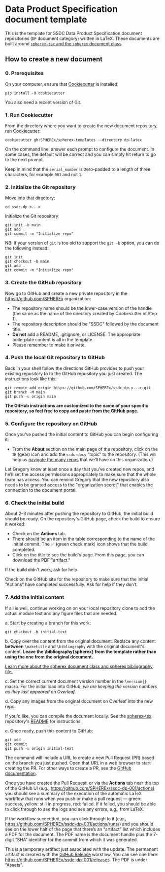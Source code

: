# Data Product Specification document template

This is the template for SSDC Data Product Specification document repositories (`DP` document category) written in LaTeX.
These documents are built around [`spherex-tex` and the `spherex` document class](https://github.com/SPHEREx/spherex-tex).

## How to create a new document

### 0. Prerequisites

On your computer, ensure that [Cookiecutter](https://cookiecutter.readthedocs.io/en/latest/) is installed:

```shell
pip install -U cookiecutter
```

You also need a recent version of Git.

### 1. Run Cookiecutter

From the directory where you want to create the new document repository, run Cookiecutter:

```shell
cookiecutter gh:SPHEREx/spherex-templates --directory dp-latex
```

On the command line, answer each prompt to configure the document.
In some cases, the default will be correct and you can simply hit return to go to the next prompt.

Keep in mind that the `serial_number` is zero-padded to a length of three characters, for example `001` and not `1`.

### 2. Initialize the Git repository

Move into that directory:

```shell
cd ssdc-dp-<...>
```

Initialize the Git repository:

```shell
git init -b main
git add .
git commit -m "Initialize repo"
```

NB: If your version of `git` is too old to support the `git -b` option, you can do the following instead:

```shell
git init
git checkout -b main
git add .
git commit -m "Initialize repo"
```

### 3. Create the GitHub repository

Now go to GitHub and create a new private repository in the https://github.com/SPHEREx organization:

- The repository name should be the lower-case version of the handle (the same as the name of the directory created by Cookiecutter in Step 1).
- The repository description should be "SSDC" followed by the document title.
- **Do not** add a README, .gitignore, or LICENSE.  The appropriate boilerplate content is all in the template.
- Please remember to make it private.

### 4. Push the local Git repository to GitHub

Back in your shell follow the directions GitHub provides to push your existing repository to to the GitHub repository you just created.
The instructions look like this:

```shell
git remote add origin https://github.com/SPHEREx/ssdc-dp-<...>.git
git branch -M main
git push -u origin main
```

**The GitHub instructions are customized to the name of your specific repository, so feel free to copy and paste from the GitHub page.**

### 5. Configure the repository on GitHub

Once you've pushed the initial content to GitHub you can begin configuring it:

- From the **About** section on the main page of the repository, click on the :gear: (gear) icon and add the `ssdc-docs` “topic” to the repository.  (This will help us [navigate the many repos](https://github.com/search?q=org%3AIPAC-SW+ssdc-docs&type=repositories) that we’ll have on this organization.)

Let Gregory know at least once a day that you’ve created new repos, and he’ll set the access permissions appropriately to make sure that the whole team has access.
You can remind Gregory that the new repository also needs to be granted access to the "organization secret" that enables the connection to the document portal.

### 6. Check the initial build

About 2–3 minutes after pushing the repository to GitHub, the initial build should be ready.
On the repository's GitHub page, check the build to ensure it worked:

- Check on the **Actions** tab.
- There should be an item in the table corresponding to the name of the initial commit. The :white_check_mark: (green check mark) icon shows that the build completed.
- Click on the title to see the build's page. From this page, you can download the PDF "artifact."

If the build didn't work, ask for help.

Check on the GitHub site for the repository to make sure that the initial “Actions” have completed successfully.  Ask for help if they don’t.

### 7. Add the initial content

If all is well, continue working on on your local repository clone to add the actual module text and any figure files that are needed.

a. Start by creating a branch for this work:

```shell
git checkout -b initial-text
```

b. Copy over the content from the original document.
Replace any content **between** `\maketitle` and `\bibliography` with the original document's content.
**Leave the \bibliography{spherex} from the template rather than using the one from the original document.**

[Learn more about the spherex document class and spherex bibliography file.](https://github.com/SPHEREx/spherex-tex)

c. Set the correct current document version number in the `\version{}` macro.  For the initial load into GitHub, *we are keeping the version numbers as they last appeared on Overleaf.*

d. Copy any images from the original document on Overleaf into the new repo.

If you'd like, you can compile the document locally.
See the [spherex-tex](https://github.com/SPHEREx/spherex-tex) repository's [README](https://github.com/SPHEREx/spherex-tex/blob/main/README.md) for instructions.

e. Once ready, push this content to GitHub:

```shell
git add .
git commit
git push -u origin initial-text
```

The command will include a URL to create a new Pull Request (PR) based on the branch you just pushed. Open that URL in a web browser to start creating the PR.
For other ways to create a PR, see the [GitHub documentation](https://docs.github.com/en/github/collaborating-with-issues-and-pull-requests/creating-a-pull-request).

Once you have created the Pull Request, or via the **Actions** tab near the top of the GitHub UI (e.g., https://github.com/SPHEREx/ssdc-dp-001/actions), you should see a summary of the execution of the automatic LaTeX workflow that runs when you push or make a pull request — green: success, yellow: still in progress, red: failed.  If it failed, you should be able to click through to see the logs and see any errors, e.g., from LaTeX.

If the workflow succeeded, you can click through to it (e.g., https://github.com/SPHEREx/ssdc-dp-001/actions/runs/) and you should see on the lower half of the page that there’s an “artifact” list which includes a PDF for the document.  The PDF name is the document handle plus the 7-digit “SHA” identifier for the commit from which it was generated.

This is a temporary artifact just associated with the update.
The permanent artifact is created with the [GitHub Release](https://docs.github.com/en/github/administering-a-repository/managing-releases-in-a-repository) workflow.
You can see one here: https://github.com/SPHEREx/ssdc-dp-001/releases.
The PDF is under “Assets”.
